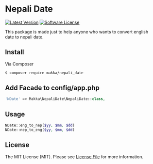 # Nepali Date

[![Latest Version](https://img.shields.io/github/release/thephpleague/skeleton.svg?style=flat-square)](https://github.com/mangitmaharjan/nepali-date/releases)
[![Software License](https://img.shields.io/badge/license-MIT-brightgreen.svg?style=flat-square)](LICENSE.md)


This package is made just to help anyone who wants to convert english date to nepali date. 

## Install

Via Composer

``` bash
$ composer require makka/nepali_date
```

## Add Facade to config/app.php

``` php
'NDate' => Makka\NepaliDate\NepaliDate::class,
```


## Usage

``` php
NDate::eng_to_nep($yy, $mm, $dd)
NDate::nep_to_eng($yy, $mm, $dd)

```


## License

The MIT License (MIT). Please see [License File](LICENSE.md) for more information.
